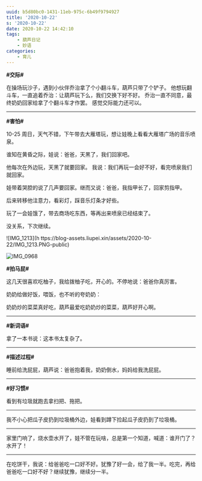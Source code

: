 ```yaml
---
uuid: b5d80bc0-1431-11eb-975c-6b49f9794927
title: '2020-10-22'
s: '2020-10-22'
date: 2020-10-22 14:42:10
tags:
	- 葫芦日记
	- 妙语
categories:
	- 育儿
---
```




**\#交际\#**

在操场玩沙子，遇到小伙伴乔治拿了个小翻斗车，葫芦只带了个铲子。
他想玩翻斗车，一直追着乔治：让葫芦玩下么，我们交换下好不好。
乔治一直不同意，最终奶奶回家给拿了个翻斗车才作罢。
感觉交际能力还可以。

---





**\#害怕\#**

10-25 周日，天气不错，下午带去大雁塔玩，想让娃晚上看看大雁塔广场的音乐喷泉。

谁知在黄昏之际，娃说：爸爸，天黑了，我们回家吧。

他每次在外边玩，天黑了就要回家。 我说：我们再玩一会好不好，看完喷泉我们就回家。

娃带着哭腔的说了几声要回家。继而又说：爸爸，我指甲长了，回家剪指甲。

后来转移他注意力，看彩灯，踩音乐灯条才好些。

玩了一会娃饿了，带去商场吃东西，等再出来喷泉已经结束了。

没关系，下次继续。



![IMG_1213](h	ttps://blog-assets.liupei.xin/assets/2020-10-22/IMG_1213.PNG-public)



![IMG_0968](https://blog-assets.liupei.xin/assets/2020-10-22/IMG_0968.jpg-public)





**\#拍马屁\#**

这几天很喜欢吃柚子，我给拨柚子吃，开心的。不停地说：爸爸你真厉害。

奶奶给做好饭，喂饭，也不听的夸奶奶：

奶奶炒的菜菜真好吃，葫芦最爱吃奶奶炒的菜菜，葫芦好开心啊。

---





**\#新词语\#**

拿了一本书说：这本书太复杂了。

---





**\#描述过程\#**

睡前给洗屁屁，葫芦说：爸爸抱着我，奶奶倒水，妈妈给我洗屁屁。

---





**\#好习惯\#**

看到有垃圾就跑去拿扫把、拖把。

---



我不小心把瓜子皮扔到垃圾桶外边，娃看到蹲下捡起瓜子皮扔到了垃圾桶。

---



家里门响了，烧水壶水开了，娃不管在玩啥，总是第一个知道，喊道：谁开门了？ 水开了！

---



在吃饼干，我说：给爸爸吃一口好不好。犹豫了好一会，给了我一半。吃完，再给爸爸吃一口好不好？继续犹豫，继续分一半。